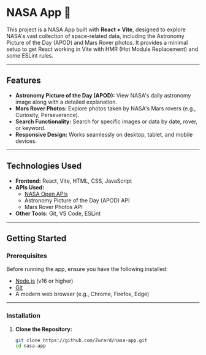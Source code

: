 # NASA App 🚀

This project is a NASA App built with **React + Vite**, designed to explore NASA's vast collection of space-related data, including the Astronomy Picture of the Day (APOD) and Mars Rover photos. It provides a minimal setup to get React working in Vite with HMR (Hot Module Replacement) and some ESLint rules.

---

## Features

- **Astronomy Picture of the Day (APOD):** View NASA's daily astronomy image along with a detailed explanation.
- **Mars Rover Photos:** Explore photos taken by NASA's Mars rovers (e.g., Curiosity, Perseverance).
- **Search Functionality:** Search for specific images or data by date, rover, or keyword.
- **Responsive Design:** Works seamlessly on desktop, tablet, and mobile devices.

---

## Technologies Used

- **Frontend:** React, Vite, HTML, CSS, JavaScript
- **APIs Used:**
  - [NASA Open APIs](https://api.nasa.gov/)
  - Astronomy Picture of the Day (APOD) API
  - Mars Rover Photos API
- **Other Tools:** Git, VS Code, ESLint

---

## Getting Started

### Prerequisites

Before running the app, ensure you have the following installed:

- [Node.js](https://nodejs.org/) (v16 or higher)
- [Git](https://git-scm.com/)
- A modern web browser (e.g., Chrome, Firefox, Edge)

---

### Installation

1. **Clone the Repository:**
   ```bash
   git clone https://github.com/Zurard/nasa-app.git
   cd nasa-app
